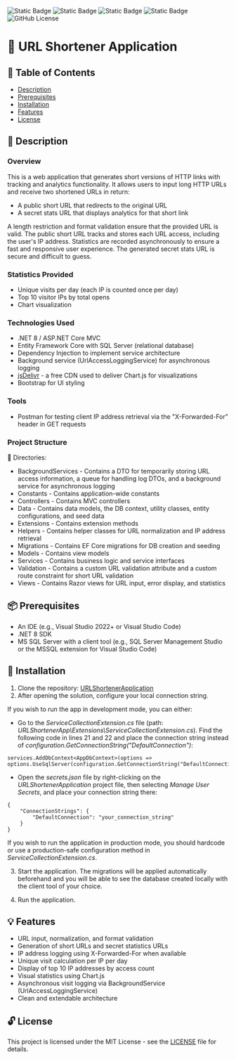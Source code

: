 ﻿<img alt="Static Badge" src="https://img.shields.io/badge/C%23-%23512BD4?style=plastic&logo=dotnet"> <img alt="Static Badge" src="https://img.shields.io/badge/ASP.NET_Core_MVC-%23512BD4?style=plastic"> <img alt="Static Badge" src="https://img.shields.io/badge/EF_Core-%23512BD4?style=plastic"> <img alt="Static Badge" src="https://img.shields.io/badge/SQL_Server-%23ef901c?style=plastic">
<img alt="GitHub License" src="https://img.shields.io/github/license/mashape/apistatus?style=plastic">

# 🔗 URL Shortener Application

## 📃 Table of Contents
- [Description](#-description)
- [Prerequisites](#-prerequisites)
- [Installation](#-installation)
- [Features](#-features)
- [License](#-license)

## 📖 Description
### Overview
This is a web application that generates short versions of HTTP links with tracking and analytics functionality. It allows users to input long HTTP URLs and receive two shortened URLs in return:

- A public short URL that redirects to the original URL
- A secret stats URL that displays analytics for that short link

A length restriction and format validation ensure that the provided URL is valid. The public short URL tracks and stores each URL access, including the user's IP address. Statistics are recorded asynchronously to ensure a fast and responsive user experience. The generated secret stats URL is secure and difficult to guess.

### Statistics Provided
- Unique visits per day (each IP is counted once per day)
- Top 10 visitor IPs by total opens
- Chart visualization

### Technologies Used
- .NET 8 / ASP.NET Core MVC
- Entity Framework Core with SQL Server (relational database)
- Dependency Injection to implement service architecture
- Background service (UrlAccessLoggingService) for asynchronous logging 
- [jsDelivr](https://www.jsdelivr.com/) - a free CDN used to deliver Chart.js for visualizations
- Bootstrap for UI styling

### Tools
- Postman for testing client IP address retrieval via the "X-Forwarded-For" header in GET requests

### Project Structure
📁 Directories:
- BackgroundServices - Contains a DTO for temporarily storing URL access information, a queue for handling log DTOs, and a background service for asynchronous logging
- Constants - Contains application-wide constants
- Controllers - Contains MVC controllers
- Data - Contains data models, the DB context, utility classes,  entity configurations, and seed data
- Extensions - Contains extension methods
- Helpers - Contains helper classes for URL normalization and IP address retrieval
- Migrations - Contains EF Core migrations for DB creation and seeding
- Models - Contains view models
- Services - Contains business logic and service interfaces
- Validation - Contains a custom URL validation attribute and a custom route constraint for short URL validation
- Views - Contains Razor views for URL input, error display, and statistics

## 📦 Prerequisites
- An IDE (e.g., Visual Studio 2022+ or Visual Studio Code)
- .NET 8 SDK
- MS SQL Server with a client tool (e.g., SQL Server Management Studio or the MSSQL extension for Visual Studio Code)

## 🔧 Installation
1. Clone the repository: [URLShortenerApplication](https://github.com/karinanikolova/URLShortenerApplication)
2. After opening the solution, configure your local connection string.  

If you wish to run the app in development mode, you can either:
- Go to the *ServiceCollectionExtension.cs* file (path: *URLShortenerApp\Extensions\ServiceCollectionExtension.cs*). Find the following code in lines 21 and 22 and place the connection string instead of *configuration.GetConnectionString("DefaultConnection")*:

```
services.AddDbContext<AppDbContext>(options =>
options.UseSqlServer(configuration.GetConnectionString("DefaultConnection")));
```

- Open the *secrets.json* file by right-clicking on the *URLShortenerApplication* project file, then selecting *Manage User Secrets*, and place your connection string there:

```
{
    "ConnectionStrings": {
        "DefaultConnection": "your_connection_string"
    }
}
```  
If you wish to run the application in production mode, you should hardcode or use a production-safe configuration method in *ServiceCollectionExtension.cs*.

3. Start the application. The migrations will be applied automatically beforehand and you will be able to see the database created locally with the client tool of your choice.

4. Run the application.

## 💡 Features
- URL input, normalization, and format validation
- Generation of short URLs and secret statistics URLs
- IP address logging using X-Forwarded-For when available
- Unique visit calculation per IP per day
- Display of top 10 IP addresses by access count
- Visual statistics using Chart.js
- Asynchronous visit logging via BackgroundService (UrlAccessLoggingService)
- Clean and extendable architecture


## 🔓 License
This project is licensed under the MIT License - see the [LICENSE](https://github.com/karinanikolova/URLShortenerApplication/blob/master/LICENSE.txt) file for details.
